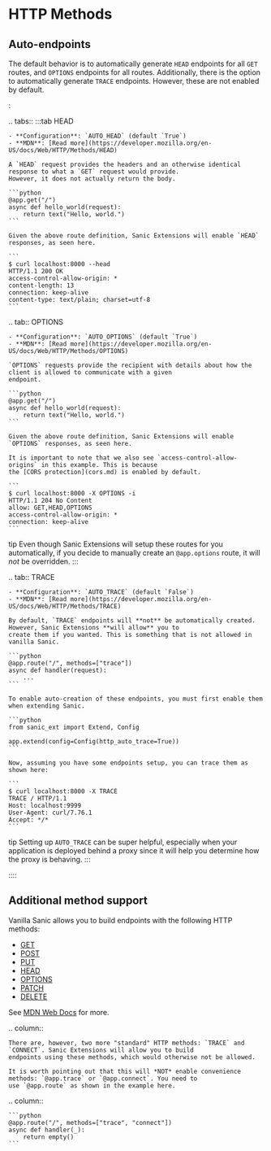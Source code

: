 # HTTP Methods

## Auto-endpoints

The default behavior is to automatically generate `HEAD` endpoints for all `GET` routes, and `OPTIONS` endpoints for all
routes. Additionally, there is the option to automatically generate `TRACE` endpoints. However, these are not enabled by
default.

:

.. tabs:: :::tab HEAD

    - **Configuration**: `AUTO_HEAD` (default `True`)
    - **MDN**: [Read more](https://developer.mozilla.org/en-US/docs/Web/HTTP/Methods/HEAD)

    A `HEAD` request provides the headers and an otherwise identical response to what a `GET` request would provide.
    However, it does not actually return the body.

    ```python
    @app.get("/")
    async def hello_world(request):
        return text("Hello, world.")
    ```

    Given the above route definition, Sanic Extensions will enable `HEAD` responses, as seen here.

    ```
    $ curl localhost:8000 --head
    HTTP/1.1 200 OK
    access-control-allow-origin: *
    content-length: 13
    connection: keep-alive
    content-type: text/plain; charset=utf-8
    ```



.. tab:: OPTIONS

    - **Configuration**: `AUTO_OPTIONS` (default `True`)
    - **MDN**: [Read more](https://developer.mozilla.org/en-US/docs/Web/HTTP/Methods/OPTIONS)

    `OPTIONS` requests provide the recipient with details about how the client is allowed to communicate with a given
    endpoint.

    ```python
    @app.get("/")
    async def hello_world(request):
        return text("Hello, world.")
    ```

    Given the above route definition, Sanic Extensions will enable `OPTIONS` responses, as seen here.

    It is important to note that we also see `access-control-allow-origins` in this example. This is because
    the [CORS protection](cors.md) is enabled by default.

    ```
    $ curl localhost:8000 -X OPTIONS -i
    HTTP/1.1 204 No Content
    allow: GET,HEAD,OPTIONS
    access-control-allow-origin: *
    connection: keep-alive
    ```

 tip Even though Sanic Extensions will setup these routes for you automatically, if you decide to manually create
an `@app.options` route, it will *not* be overridden.
:::


.. tab:: TRACE

    - **Configuration**: `AUTO_TRACE` (default `False`)
    - **MDN**: [Read more](https://developer.mozilla.org/en-US/docs/Web/HTTP/Methods/TRACE)

    By default, `TRACE` endpoints will **not** be automatically created. However, Sanic Extensions **will allow** you to
    create them if you wanted. This is something that is not allowed in vanilla Sanic.

    ```python
    @app.route("/", methods=["trace"])
    async def handler(request):
        ...
    ```

    To enable auto-creation of these endpoints, you must first enable them when extending Sanic.

    ```python
    from sanic_ext import Extend, Config

    app.extend(config=Config(http_auto_trace=True))
    ```

    Now, assuming you have some endpoints setup, you can trace them as shown here:

    ```
    $ curl localhost:8000 -X TRACE
    TRACE / HTTP/1.1
    Host: localhost:9999
    User-Agent: curl/7.76.1
    Accept: */*
    ```

 tip Setting up `AUTO_TRACE` can be super helpful, especially when your application is deployed behind a proxy since
it will help you determine how the proxy is behaving.
:::

::::

## Additional method support

Vanilla Sanic allows you to build endpoints with the following HTTP methods:

- [GET](/en/guide/basics/routing.html#get)
- [POST](/en/guide/basics/routing.html#post)
- [PUT](/en/guide/basics/routing.html#put)
- [HEAD](/en/guide/basics/routing.html#head)
- [OPTIONS](/en/guide/basics/routing.html#options)
- [PATCH](/en/guide/basics/routing.html#patch)
- [DELETE](/en/guide/basics/routing.html#delete)

See [MDN Web Docs](https://developer.mozilla.org/en-US/docs/Web/HTTP/Methods) for more.

.. column::

    There are, however, two more "standard" HTTP methods: `TRACE` and `CONNECT`. Sanic Extensions will allow you to build
    endpoints using these methods, which would otherwise not be allowed.

    It is worth pointing out that this will *NOT* enable convenience methods: `@app.trace` or `@app.connect`. You need to
    use `@app.route` as shown in the example here.

.. column::

    ```python
    @app.route("/", methods=["trace", "connect"])
    async def handler(_):
        return empty()
    ```

